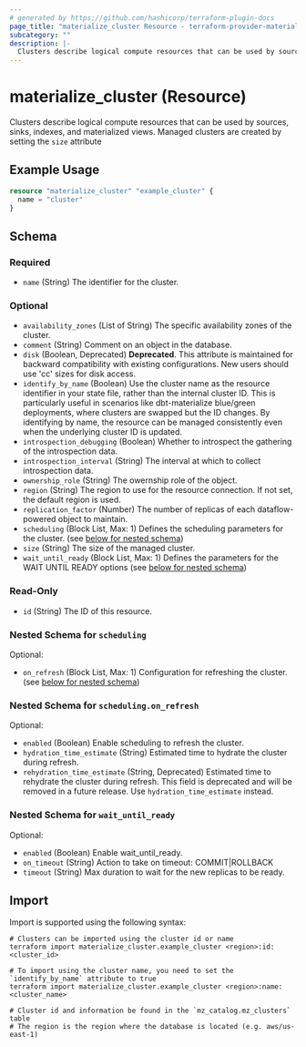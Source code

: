 ```yaml
---
# generated by https://github.com/hashicorp/terraform-plugin-docs
page_title: "materialize_cluster Resource - terraform-provider-materialize"
subcategory: ""
description: |-
  Clusters describe logical compute resources that can be used by sources, sinks, indexes, and materialized views. Managed clusters are created by setting the size attribute
---
```


# materialize_cluster (Resource)

Clusters describe logical compute resources that can be used by sources, sinks, indexes, and materialized views. Managed clusters are created by setting the `size` attribute

## Example Usage

```terraform
resource "materialize_cluster" "example_cluster" {
  name = "cluster"
}
```

<!-- schema generated by tfplugindocs -->
## Schema

### Required

- `name` (String) The identifier for the cluster.

### Optional

- `availability_zones` (List of String) The specific availability zones of the cluster.
- `comment` (String) Comment on an object in the database.
- `disk` (Boolean, Deprecated) **Deprecated**. This attribute is maintained for backward compatibility with existing configurations. New users should use 'cc' sizes for disk access.
- `identify_by_name` (Boolean) Use the cluster name as the resource identifier in your state file, rather than the internal cluster ID. This is particularly useful in scenarios like dbt-materialize blue/green deployments, where clusters are swapped but the ID changes. By identifying by name, the resource can be managed consistently even when the underlying cluster ID is updated.
- `introspection_debugging` (Boolean) Whether to introspect the gathering of the introspection data.
- `introspection_interval` (String) The interval at which to collect introspection data.
- `ownership_role` (String) The owernship role of the object.
- `region` (String) The region to use for the resource connection. If not set, the default region is used.
- `replication_factor` (Number) The number of replicas of each dataflow-powered object to maintain.
- `scheduling` (Block List, Max: 1) Defines the scheduling parameters for the cluster. (see [below for nested schema](#nestedblock--scheduling))
- `size` (String) The size of the managed cluster.
- `wait_until_ready` (Block List, Max: 1) Defines the parameters for the WAIT UNTIL READY options (see [below for nested schema](#nestedblock--wait_until_ready))

### Read-Only

- `id` (String) The ID of this resource.

<a id="nestedblock--scheduling"></a>
### Nested Schema for `scheduling`

Optional:

- `on_refresh` (Block List, Max: 1) Configuration for refreshing the cluster. (see [below for nested schema](#nestedblock--scheduling--on_refresh))

<a id="nestedblock--scheduling--on_refresh"></a>
### Nested Schema for `scheduling.on_refresh`

Optional:

- `enabled` (Boolean) Enable scheduling to refresh the cluster.
- `hydration_time_estimate` (String) Estimated time to hydrate the cluster during refresh.
- `rehydration_time_estimate` (String, Deprecated) Estimated time to rehydrate the cluster during refresh. This field is deprecated and will be removed in a future release. Use `hydration_time_estimate` instead.



<a id="nestedblock--wait_until_ready"></a>
### Nested Schema for `wait_until_ready`

Optional:

- `enabled` (Boolean) Enable wait_until_ready.
- `on_timeout` (String) Action to take on timeout: COMMIT|ROLLBACK
- `timeout` (String) Max duration to wait for the new replicas to be ready.

## Import

Import is supported using the following syntax:

```shell
# Clusters can be imported using the cluster id or name
terraform import materialize_cluster.example_cluster <region>:id:<cluster_id>

# To import using the cluster name, you need to set the `identify_by_name` attribute to true
terraform import materialize_cluster.example_cluster <region>:name:<cluster_name>

# Cluster id and information be found in the `mz_catalog.mz_clusters` table
# The region is the region where the database is located (e.g. aws/us-east-1)
```
